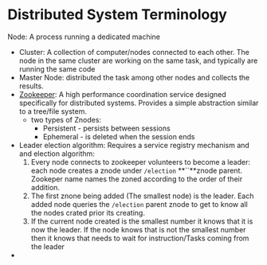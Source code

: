 # Distributed System Terminology

Node: A process running a dedicated machine

* Cluster: A collection of computer/nodes connected to each other. The node in the same cluster are working on the same task, and typically are running the same code
* Master Node: distributed the task among other nodes and collects the results.
* [Zookeeper](https://blog.twitter.com/engineering/en_us/topics/infrastructure/2018/zookeeper-at-twitter.html): A high performance coordination service designed specifically for distributed systems. Provides a simple abstraction similar to a tree/file  system.
  * two types of Znodes:
    * Persistent - persists between sessions
    * Ephemeral - is deleted when the session ends
* Leader election algorithm: Requires a service registry mechanism and and election algorithm:
  1. Every node connects to zookeeper volunteers to become a leader: each node creates a znode under `/election` **``**znode parent. Zookeper name names the zoned according to the order of their addition. 
  2. The first znone being added \(The smallest node\) is the leader. Each added node queries the `/election` parent znode to get to know all the nodes crated prior its creating.
  3. If the current node created is the smallest number it knows that it is now the leader. If the node knows that is not the smallest number then it knows that needs to wait for instruction/Tasks coming from the leader
* 
